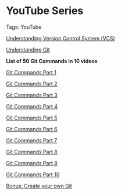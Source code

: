 # YouTube Series

Tags: YouTube

[Understanding Version Control System (VCS)](YouTube%20Series%207380bfeb363a4f57aab0d0a0d1f21c38/Understanding%20Version%20Control%20System%20(VCS)%208cc29200a77241e2a265f22918d81cca.md)

[Understanding Git](YouTube%20Series%207380bfeb363a4f57aab0d0a0d1f21c38/Understanding%20Git%204bf0f08f5920465591ee0094330a5f69.md)

**List of 50 Git Commands in 10 videos**

[Git Commands Part 1](YouTube%20Series%207380bfeb363a4f57aab0d0a0d1f21c38/Git%20Commands%20Part%201%20a19a92d467164d2c98d054ab014b218b.md)

[Git Commands Part 2](YouTube%20Series%207380bfeb363a4f57aab0d0a0d1f21c38/Git%20Commands%20Part%202%2093e2846c6c0040c184f3a28a4faf8569.md)

[Git Commands Part 3](YouTube%20Series%207380bfeb363a4f57aab0d0a0d1f21c38/Git%20Commands%20Part%203%203133f2a750bc48a8b44bc1d37dd2ab7e.md)

[Git Commands Part 4](YouTube%20Series%207380bfeb363a4f57aab0d0a0d1f21c38/Git%20Commands%20Part%204%20577174afac054a29b3d35cb0bf4bd2e1.md)

[Git Commands Part 5](YouTube%20Series%207380bfeb363a4f57aab0d0a0d1f21c38/Git%20Commands%20Part%205%207c3b09c4694c4180814145b8503d19cf.md)

[Git Commands Part 6](YouTube%20Series%207380bfeb363a4f57aab0d0a0d1f21c38/Git%20Commands%20Part%206%20079bb55346d94790bc3cb626e8342685.md)

[Git Commands Part 7](YouTube%20Series%207380bfeb363a4f57aab0d0a0d1f21c38/Git%20Commands%20Part%207%206ec40246d9f94d23af7f046a062d6a94.md)

[Git Commands Part 8](YouTube%20Series%207380bfeb363a4f57aab0d0a0d1f21c38/Git%20Commands%20Part%208%20038fdda648ce433f90ec01bfd121c093.md)

[Git Commands Part 9](YouTube%20Series%207380bfeb363a4f57aab0d0a0d1f21c38/Git%20Commands%20Part%209%20aa3bcb974d6c4b4c90ba236dc3223f4d.md)

[Git Commands Part 10](YouTube%20Series%207380bfeb363a4f57aab0d0a0d1f21c38/Git%20Commands%20Part%2010%2012bd9779c3d742e2a280c517ab546242.md)

[Bonus: Create your own Git](YouTube%20Series%207380bfeb363a4f57aab0d0a0d1f21c38/Bonus%20Create%20your%20own%20Git%208345b7428d6e4ce2a481dced41d4c678.md)